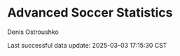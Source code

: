 # Advanced Soccer Statistics
Denis Ostroushko

<!-- gfm -->

Last successful data update: 2025-03-03 17:15:30 CST
